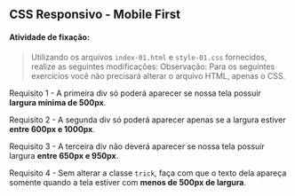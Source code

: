 ## CSS Responsivo - Mobile First


#### Atividade de fixação:
> Utilizando os arquivos `index-01.html` e `style-01.css` fornecidos, realize as seguintes modificações:
> Observação: Para os seguintes exercícios você não precisará alterar o arquivo HTML, apenas o CSS.

Requisito 1 - A primeira div só poderá aparecer se nossa tela possuir **largura mínima de 500px**.

Requisito 2 - A segunda div só poderá aparecer apenas se a largura estiver **entre 600px e 1000px**.

Requisito 3 - A terceira div não deverá aparecer se nossa tela possuir largura **entre 650px e 950px**.

Requisito 4 - Sem alterar a classe `trick`, faça com que o texto dela apareça somente quando a tela estiver com **menos de 500px de largura**.
